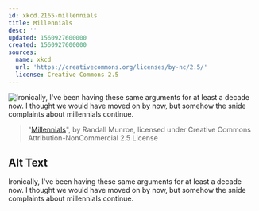 ```yaml
---
id: xkcd.2165-millennials
title: Millennials
desc: ''
updated: 1560927600000
created: 1560927600000
sources:
  name: xkcd
  url: 'https://creativecommons.org/licenses/by-nc/2.5/'
  license: Creative Commons 2.5
---
```

![Ironically, I've been having these same arguments for at least a decade now. I thought we would have moved on by now, but somehow the snide complaints about millennials continue.](https://imgs.xkcd.com/comics/millennials.png)
> "[Millennials](https://xkcd.com/2165/)", by Randall Munroe, licensed under Creative Commons Attribution-NonCommercial 2.5 License

## Alt Text
Ironically, I've been having these same arguments for at least a decade now. I thought we would have moved on by now, but somehow the snide complaints about millennials continue.
